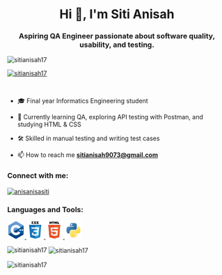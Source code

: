 <h1 align="center">Hi 👋, I'm Siti Anisah</h1>
<h3 align="center">Aspiring QA Engineer passionate about software quality, usability, and testing.</h3>

<p align="left"> <img src="https://komarev.com/ghpvc/?username=sitianisah17&label=Profile%20views&color=0e75b6&style=flat" alt="sitianisah17" /> </p>

<p align="left"> <a href="https://github.com/ryo-ma/github-profile-trophy"><img src="https://github-profile-trophy.vercel.app/?username=sitianisah17" alt="sitianisah17" /></a> </p>

<p align="left"> <a href="https://twitter.com/" target="blank"><img src="https://img.shields.io/twitter/follow/?logo=twitter&style=for-the-badge" alt="" /></a> </p>

- 🎓 Final year Informatics Engineering student 

- 🌱 Currently learning QA, exploring API testing with Postman, and studying HTML & CSS 

- 🛠️ Skilled in manual testing and writing test cases

- 📫 How to reach me **sitianisah9073@gmail.com**

<h3 align="left">Connect with me:</h3>
<p align="left">
<a href="https://instagram.com/anisanisasiti" target="blank"><img align="center" src="https://raw.githubusercontent.com/rahuldkjain/github-profile-readme-generator/master/src/images/icons/Social/instagram.svg" alt="anisanisasiti" height="30" width="40" /></a>
</p>

<h3 align="left">Languages and Tools:</h3>
<p align="left"> <a href="https://www.w3schools.com/cpp/" target="_blank" rel="noreferrer"> <img src="https://raw.githubusercontent.com/devicons/devicon/master/icons/cplusplus/cplusplus-original.svg" alt="cplusplus" width="40" height="40"/> </a> <a href="https://www.w3schools.com/css/" target="_blank" rel="noreferrer"> <img src="https://raw.githubusercontent.com/devicons/devicon/master/icons/css3/css3-original-wordmark.svg" alt="css3" width="40" height="40"/> </a> <a href="https://www.w3.org/html/" target="_blank" rel="noreferrer"> <img src="https://raw.githubusercontent.com/devicons/devicon/master/icons/html5/html5-original-wordmark.svg" alt="html5" width="40" height="40"/> </a> <a href="https://www.python.org" target="_blank" rel="noreferrer"> <img src="https://raw.githubusercontent.com/devicons/devicon/master/icons/python/python-original.svg" alt="python" width="40" height="40"/> </a> </p>

<p><img align="left" src="https://github-readme-stats.vercel.app/api/top-langs?username=sitianisah17&show_icons=true&locale=en&layout=compact" alt="sitianisah17" /></p>

<p>&nbsp;<img align="center" src="https://github-readme-stats.vercel.app/api?username=sitianisah17&show_icons=true&locale=en" alt="sitianisah17" /></p>

<p><img align="center" src="https://github-readme-streak-stats.herokuapp.com/?user=sitianisah17&" alt="sitianisah17" /></p>
